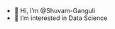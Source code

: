 - 👋 Hi, I’m @Shuvam-Ganguli
- 👀 I’m interested in Data Science
<!---
Shuvam-Ganguli/Shuvam-Ganguli is a ✨ special ✨ repository because its `README.md` (this file) appears on your GitHub profile.
You can click the Preview link to take a look at your changes.
--->
